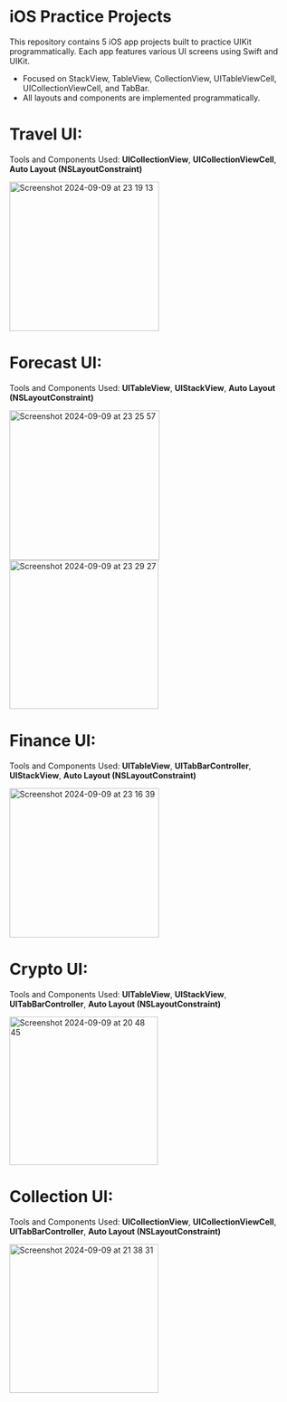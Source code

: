 # iOS Practice Projects

This repository contains 5 iOS app projects built to practice UIKit programmatically. Each app features various UI screens using Swift and UIKit.

- Focused on StackView, TableView, CollectionView, UITableViewCell, UICollectionViewCell, and TabBar.
- All layouts and components are implemented programmatically.

# Travel UI:

Tools and Components Used: **UICollectionView**, **UICollectionViewCell**, **Auto Layout (NSLayoutConstraint)**

<img width="264" alt="Screenshot 2024-09-09 at 23 19 13" src="https://github.com/user-attachments/assets/ffd9ddaf-21d2-4b70-b830-5b42a0fda953">

# Forecast UI:

Tools and Components Used: **UITableView**, **UIStackView**, **Auto Layout (NSLayoutConstraint)**

<img width="265" alt="Screenshot 2024-09-09 at 23 25 57" src="https://github.com/user-attachments/assets/de2fa230-46fb-46ed-981d-c6beff178b56">
<img width="263" alt="Screenshot 2024-09-09 at 23 29 27" src="https://github.com/user-attachments/assets/233579ca-8b65-4b01-b4a2-cdcd91859081">

# Finance UI:

Tools and Components Used: **UITableView**, **UITabBarController**, **UIStackView**, **Auto Layout (NSLayoutConstraint)**

<img width="264" alt="Screenshot 2024-09-09 at 23 16 39" src="https://github.com/user-attachments/assets/fa14a5f5-a414-4416-9d84-af08c40ee9d6">

# Crypto UI:

Tools and Components Used: **UITableView**, **UIStackView**, **UITabBarController**, **Auto Layout (NSLayoutConstraint)**

<img width="262" alt="Screenshot 2024-09-09 at 20 48 45" src="https://github.com/user-attachments/assets/c8cf08a4-6024-4260-a5ef-16c828425b3a">

# Collection UI:

Tools and Components Used: **UICollectionView**, **UICollectionViewCell**, **UITabBarController**, **Auto Layout (NSLayoutConstraint)**

<img width="263" alt="Screenshot 2024-09-09 at 21 38 31" src="https://github.com/user-attachments/assets/0919fc77-01c8-428d-a3e6-e4475ba81bb7">
